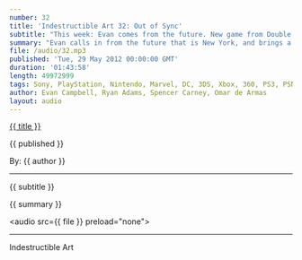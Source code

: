 ```yaml
---
number: 32
title: 'Indestructible Art 32: Out of Sync'
subtitle: "This week: Evan comes from the future. New game from Double Fine. iOS cloning drama. 38 Studios shuts down. 3DS still killing it. Castlevania games teased. More Gay characters in Comics. FablesCon. News on upcoming DC Zeros. A Hearing impaired Superhero."
summary: "Evan calls in from the future that is New York, and brings a mess of sync issues with him. Here in the present, Omar shares news of a new game, The Cave, from Ron Gilbert of Double Fine Studios. Johann Sebastian Joust got cloned in the iOS app store and caused a ruckus in the Gaming Press. More drama from 38 Studios who laid off their entire staff this week. the 3DS is still selling strong and Omar asks Evan how that makes him feel. New Castlevania games, one of which is for 3DS, were teased this week. 2012 appears to be the year of gay comic characters, and the crew weighs in on what they think it means to the industry and society as a whole. hints of a FablesCon sparks debate on what we want from a conference. More info of teased out on what DC's September issues zeros will bring. Spencer shares a feel good story about Marvel creating a hearing impaired superhero for a  little boy who is embarrassed to wear his hearing aid.  Listener Question from friend Tony Herbert gets Ryan and Spencer building a X-Men dream team."
file: /audio/32.mp3
published: 'Tue, 29 May 2012 00:00:00 GMT'
duration: '01:43:58'
length: 49972999
tags: Sony, PlayStation, Nintendo, Marvel, DC, 3DS, Xbox, 360, PS3, PSN, XBLA, Video Games, Comics, Games, Indestructible Art, The Cave, Ron Gilbert, 38 Studios, Castlevania, FablesCon, XMen, Papa Quash, Johann Sebastian Joust
author: Evan Campbell, Ryan Adams, Spencer Carney, Omar de Armas
layout: audio
---
```


<a href="../episodes/{{ number }}.html" class='postTitleLink'><p class='postTitle'>{{ title }}</p></a>
<p class='postPublished'>{{ published }}</p>
<p class='postAuthor'>By: {{ author }}</p>
<hr>
{{ subtitle }}  
  
{{ summary }}  

<audio src={{ file }} preload="none"></audio>

- - -
Indestructible Art
